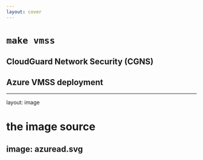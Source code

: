 ```yaml
---
layout: cover
---
```

# `make vmss`
## CloudGuard Network Security (CGNS)
## Azure VMSS deployment
---
layout: image
# the image source
image: azuread.svg
---